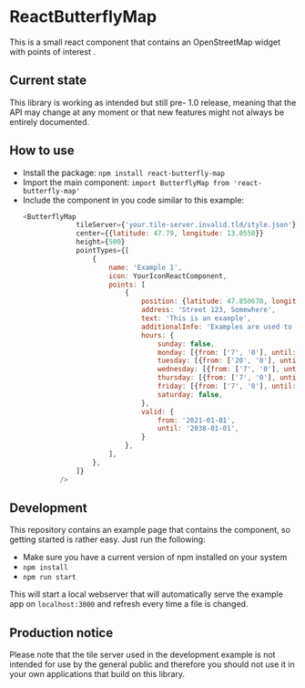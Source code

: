 # ReactButterflyMap

This is a small react component that contains an OpenStreetMap widget with points of interest .

## Current state

This library is working as intended but still pre- 1.0 release, meaning that the API may change at any moment
or that new features might not always be entirely documented.  

## How to use

* Install the package: `npm install react-butterfly-map `
* Import the main component: `import ButterflyMap from 'react-butterfly-map'`
* Include the component in you code similar to this example:
   ```js
   <ButterflyMap
                tileServer={'your.tile-server.invalid.tld/style.json'}
                center={{latitude: 47.79, longitude: 13.0550}}
                height={500}
                pointTypes={[
                    {
                        name: 'Example 1',
                        icon: YourIconReactComponent,
                        points: [
                            {
                                position: {latitude: 47.850670, longitude: 13.090983},
                                address: 'Street 123, Somewhere',
                                text: 'This is an example',
                                additionalInfo: 'Examples are used to to show how something works.',
                                hours: {
                                    sunday: false,
                                    monday: [{from: ['7', '0'], until: ['22', '0']}],
                                    tuesday: [{from: ['20', '0'], until: ['22', '0']}],
                                    wednesday: [{from: ['7', '0'], until: ['22', '0']}],
                                    thursday: [{from: ['7', '0'], until: ['22', '0']}],
                                    friday: [{from: ['7', '0'], until: ['22', '0']}],
                                    saturday: false,
                                },
                                valid: {
                                    from: '2021-01-01',
                                    until: '2038-01-01',
                                }
                            },
                        ],
                    },
                ]}
            />
   ```

## Development

This repository contains an example page that contains the component, so getting 
started is rather easy. Just run the following:

* Make sure you have a current version of npm installed on your system
* `npm install`
* `npm run start`

This will start a local webserver that will automatically serve the example app on 
`localhost:3000` and refresh every time a file is changed.

## Production notice

Please note that the tile server used in the development example is not intended for use
by the general public and therefore you should not use it in your own applications
that build on this library.
